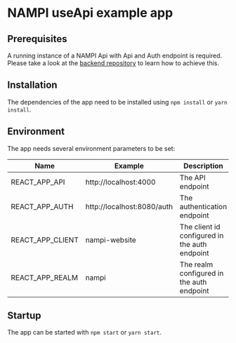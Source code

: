 # NAMPI useApi example app

## Prerequisites

A running instance of a NAMPI Api with Api and Auth endpoint is required. Please take a look at the [backend repository](https://github.com/nam-pi/backend) to learn how to achieve this.

## Installation

The dependencies of the app need to be installed using `npm install` or `yarn install`.

## Environment

The app needs several environment parameters to be set:

| Name             | Example                    | Description                                   |
| ---------------- | -------------------------- | --------------------------------------------- |
| REACT_APP_API    | http://localhost:4000      | The API endpoint                              |
| REACT_APP_AUTH   | http://localhost:8080/auth | The authentication endpoint                   |
| REACT_APP_CLIENT | nampi-website              | The client id configured in the auth endpoint |
| REACT_APP_REALM  | nampi                      | The realm configured in the auth endpoint     |

## Startup

The app can be started with `npm start` or `yarn start`.
